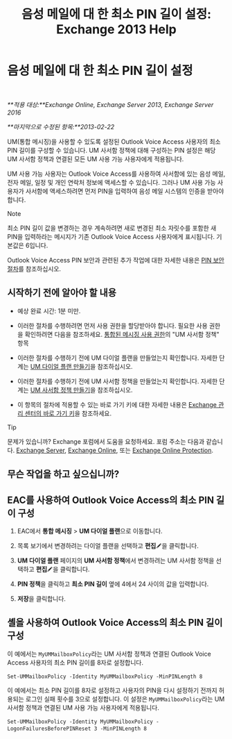 ﻿---
title: '음성 메일에 대 한 최소 PIN 길이 설정: Exchange 2013 Help'
TOCTitle: 음성 메일에 대 한 최소 PIN 길이 설정
ms:assetid: b2ecab54-42e6-45af-8322-615cc1f68dd9
ms:mtpsurl: https://technet.microsoft.com/ko-kr/library/Bb124271(v=EXCHG.150)
ms:contentKeyID: 50556068
ms.date: 05/22/2018
mtps_version: v=EXCHG.150
ms.translationtype: MT
---

# 음성 메일에 대 한 최소 PIN 길이 설정

 

_**적용 대상:**Exchange Online, Exchange Server 2013, Exchange Server 2016_

_**마지막으로 수정된 항목:**2013-02-22_

UM(통합 메시징)을 사용할 수 있도록 설정된 Outlook Voice Access 사용자의 최소 PIN 길이를 구성할 수 있습니다. UM 사서함 정책에 대해 구성하는 PIN 설정은 해당 UM 사서함 정책과 연결된 모든 UM 사용 가능 사용자에게 적용됩니다.

UM 사용 가능 사용자는 Outlook Voice Access를 사용하여 사서함에 있는 음성 메일, 전자 메일, 일정 및 개인 연락처 정보에 액세스할 수 있습니다. 그러나 UM 사용 가능 사용자가 사서함에 액세스하려면 먼저 PIN을 입력하여 음성 메일 시스템의 인증을 받아야 합니다.


> [!NOTE]
> 최소 PIN 길이 값을 변경하는 경우 계속하려면 새로 변경된 최소 자릿수를 포함한 새 PIN을 입력하라는 메시지가 기존 Outlook Voice Access 사용자에게 표시됩니다. 기본값은 6입니다.



Outlook Voice Access PIN 보안과 관련된 추가 작업에 대한 자세한 내용은 [PIN 보안 절차](pin-security-procedures-exchange-2013-help.md)를 참조하십시오.

## 시작하기 전에 알아야 할 내용

  - 예상 완료 시간: 1분 미만.

  - 이러한 절차를 수행하려면 먼저 사용 권한을 할당받아야 합니다. 필요한 사용 권한을 확인하려면 다음을 참조하세요. [통합된 메시징 사용 권한](unified-messaging-permissions-exchange-2013-help.md)의 "UM 사서함 정책" 항목

  - 이러한 절차를 수행하기 전에 UM 다이얼 플랜을 만들었는지 확인합니다. 자세한 단계는 [UM 다이얼 플랜 만들기](create-a-um-dial-plan-exchange-2013-help.md)을 참조하십시오.

  - 이러한 절차를 수행하기 전에 UM 사서함 정책을 만들었는지 확인합니다. 자세한 단계는 [UM 사서함 정책 만들기](create-a-um-mailbox-policy-exchange-2013-help.md)을 참조하십시오.

  - 이 항목의 절차에 적용할 수 있는 바로 가기 키에 대한 자세한 내용은 [Exchange 관리 센터의 바로 가기 키](keyboard-shortcuts-in-the-exchange-admin-center-exchange-online-protection-help.md)을 참조하세요.


> [!TIP]
> 문제가 있습니까? Exchange 포럼에서 도움을 요청하세요. 포럼 주소는 다음과 같습니다. <A href="https://go.microsoft.com/fwlink/p/?linkid=60612">Exchange Server</A>, <A href="https://go.microsoft.com/fwlink/p/?linkid=267542">Exchange Online</A>, 또는 <A href="https://go.microsoft.com/fwlink/p/?linkid=285351">Exchange Online Protection</A>.



## 무슨 작업을 하고 싶으십니까?

## EAC를 사용하여 Outlook Voice Access의 최소 PIN 길이 구성

1.  EAC에서 **통합 메시징** \> **UM 다이얼 플랜**으로 이동합니다.

2.  목록 보기에서 변경하려는 다이얼 플랜을 선택하고 **편집**![편집 아이콘](images/JJ218640.6f53ccb2-1f13-4c02-bea0-30690e6ea71d(EXCHG.150).gif "편집 아이콘")을 클릭합니다.

3.  **UM 다이얼 플랜** 페이지의 **UM 사서함 정책**에서 변경하려는 UM 사서함 정책을 선택하고 **편집**![편집 아이콘](images/JJ218640.6f53ccb2-1f13-4c02-bea0-30690e6ea71d(EXCHG.150).gif "편집 아이콘")을 클릭합니다.

4.  **PIN 정책**을 클릭하고 **최소 PIN 길이** 옆에 4에서 24 사이의 값을 입력합니다.

5.  **저장**을 클릭합니다.

## 셸을 사용하여 Outlook Voice Access의 최소 PIN 길이 구성

이 예에서는 `MyUMMailboxPolicy`라는 UM 사서함 정책과 연결된 Outlook Voice Access 사용자의 최소 PIN 길이를 8자로 설정합니다.

    Set-UMMailboxPolicy -Identity MyUMMailboxPolicy -MinPINLength 8

이 예에서는 최소 PIN 길이를 8자로 설정하고 사용자의 PIN을 다시 설정하기 전까지 허용되는 로그인 실패 횟수를 3으로 설정합니다. 이 설정은 `MyUMMailboxPolicy`라는 UM 사서함 정책과 연결된 UM 사용 가능 사용자에게 적용됩니다.

    Set-UMMailboxPolicy -Identity MyUMMailboxPolicy -LogonFailuresBeforePINReset 3 -MinPINLength 8

